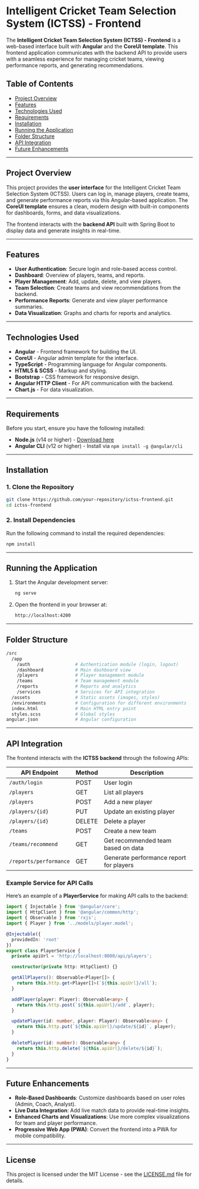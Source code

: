 
# Intelligent Cricket Team Selection System (ICTSS) - Frontend

The **Intelligent Cricket Team Selection System (ICTSS) - Frontend** is a web-based interface built with **Angular** and the **CoreUI template**. This frontend application communicates with the backend API to provide users with a seamless experience for managing cricket teams, viewing performance reports, and generating recommendations.

## Table of Contents
- [Project Overview](#project-overview)
- [Features](#features)
- [Technologies Used](#technologies-used)
- [Requirements](#requirements)
- [Installation](#installation)
- [Running the Application](#running-the-application)
- [Folder Structure](#folder-structure)
- [API Integration](#api-integration)
- [Future Enhancements](#future-enhancements)

---

## Project Overview

This project provides the **user interface** for the Intelligent Cricket Team Selection System (ICTSS). Users can log in, manage players, create teams, and generate performance reports via this Angular-based application. The **CoreUI template** ensures a clean, modern design with built-in components for dashboards, forms, and data visualizations.

The frontend interacts with the **backend API** built with Spring Boot to display data and generate insights in real-time.

---

## Features

- **User Authentication**: Secure login and role-based access control.
- **Dashboard**: Overview of players, teams, and reports.
- **Player Management**: Add, update, delete, and view players.
- **Team Selection**: Create teams and view recommendations from the backend.
- **Performance Reports**: Generate and view player performance summaries.
- **Data Visualization**: Graphs and charts for reports and analytics.

---

## Technologies Used

- **Angular** - Frontend framework for building the UI.
- **CoreUI** - Angular admin template for the interface.
- **TypeScript** - Programming language for Angular components.
- **HTML5 & SCSS** - Markup and styling.
- **Bootstrap** - CSS framework for responsive design.
- **Angular HTTP Client** - For API communication with the backend.
- **Chart.js** - For data visualization.

---

## Requirements

Before you start, ensure you have the following installed:

- **Node.js** (v14 or higher) - [Download here](https://nodejs.org/)
- **Angular CLI** (v12 or higher) - Install via `npm install -g @angular/cli`

---

## Installation

### 1. Clone the Repository

```bash
git clone https://github.com/your-repository/ictss-frontend.git
cd ictss-frontend
```

### 2. Install Dependencies

Run the following command to install the required dependencies:

```bash
npm install
```

---

## Running the Application

1. Start the Angular development server:

    ```bash
    ng serve
    ```

2. Open the frontend in your browser at:

    ```bash
    http://localhost:4200
    ```

---

## Folder Structure

```bash
/src
  /app
    /auth                 # Authentication module (login, logout)
    /dashboard            # Main dashboard view
    /players              # Player management module
    /teams                # Team management module
    /reports              # Reports and analytics
    /services             # Services for API integration
  /assets                 # Static assets (images, styles)
  /environments           # Configuration for different environments
  index.html              # Main HTML entry point
  styles.scss             # Global styles
angular.json              # Angular configuration
```

---

## API Integration

The frontend interacts with the **ICTSS backend** through the following APIs:

| API Endpoint                       | Method | Description                              |
|------------------------------------|--------|------------------------------------------|
| `/auth/login`                      | POST   | User login                               |
| `/players`                         | GET    | List all players                         |
| `/players`                         | POST   | Add a new player                         |
| `/players/{id}`                    | PUT    | Update an existing player                |
| `/players/{id}`                    | DELETE | Delete a player                          |
| `/teams`                           | POST   | Create a new team                        |
| `/teams/recommend`                 | GET    | Get recommended team based on data       |
| `/reports/performance`             | GET    | Generate performance report for players |

### Example Service for API Calls

Here’s an example of a **PlayerService** for making API calls to the backend:

```typescript
import { Injectable } from '@angular/core';
import { HttpClient } from '@angular/common/http';
import { Observable } from 'rxjs';
import { Player } from '../models/player.model';

@Injectable({
  providedIn: 'root'
})
export class PlayerService {
  private apiUrl = 'http://localhost:8080/api/players';

  constructor(private http: HttpClient) {}

  getAllPlayers(): Observable<Player[]> {
    return this.http.get<Player[]>(`${this.apiUrl}/all`);
  }

  addPlayer(player: Player): Observable<any> {
    return this.http.post(`${this.apiUrl}/add`, player);
  }

  updatePlayer(id: number, player: Player): Observable<any> {
    return this.http.put(`${this.apiUrl}/update/${id}`, player);
  }

  deletePlayer(id: number): Observable<any> {
    return this.http.delete(`${this.apiUrl}/delete/${id}`);
  }
}
```

---

## Future Enhancements

- **Role-Based Dashboards**: Customize dashboards based on user roles (Admin, Coach, Analyst).
- **Live Data Integration**: Add live match data to provide real-time insights.
- **Enhanced Charts and Visualizations**: Use more complex visualizations for team and player performance.
- **Progressive Web App (PWA)**: Convert the frontend into a PWA for mobile compatibility.

---

## License

This project is licensed under the MIT License - see the [LICENSE.md](LICENSE.md) file for details.
